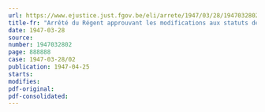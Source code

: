 ```yaml
---
url: https://www.ejustice.just.fgov.be/eli/arrete/1947/03/28/1947032802/justel
title-fr: "Arrêté du Régent approuvant les modifications aux statuts de l'institut de réescompte et de garantie"
date: 1947-03-28
source:
number: 1947032802
page: 888888
case: 1947-03-28/02
publication: 1947-04-25
starts:
modifies:
pdf-original:
pdf-consolidated:
---
```


